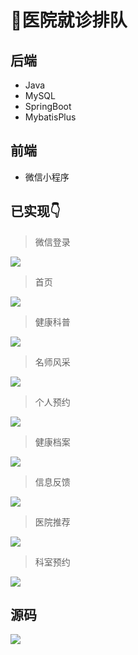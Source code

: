 # 🏥医院就诊排队
## 后端
- Java
- MySQL
- SpringBoot
- MybatisPlus

## 前端
- 微信小程序

## 已实现👇
> 微信登录

![](http://cdn.qiniu.liyansheng.top/img/20240603173606.png)

> 首页   

![](http://cdn.qiniu.liyansheng.top/img/20240603170813.png)   

> 健康科普 

![](http://cdn.qiniu.liyansheng.top/img/20240603170847.png)    

> 名师风采

![](http://cdn.qiniu.liyansheng.top/img/20240603170950.png)

> 个人预约

![](http://cdn.qiniu.liyansheng.top/img/20240603171038.png)

> 健康档案

![](http://cdn.qiniu.liyansheng.top/img/20240603171546.png)

> 信息反馈

![](http://cdn.qiniu.liyansheng.top/img/20240603171617.png)

> 医院推荐

![](http://cdn.qiniu.liyansheng.top/img/20240603182633.png)

> 科室预约

![](http://cdn.qiniu.liyansheng.top/img/20240603182737.png)

## 源码
![](http://cdn.qiniu.liyansheng.top/img/20240603192844.png)